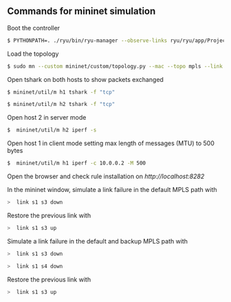 ## Commands for mininet simulation

Boot the controller

```bash
$ PYTHONPATH=. ./ryu/bin/ryu-manager --observe-links ryu/ryu/app/Project_Total_mininet.py
```

Load the topology
```bash
$ sudo mn --custom mininet/custom/topology.py --mac --topo mpls --link tc,bw=1 --controller=remote,ip=10.0.2.15,port=6633 --switch ovs,protocols=OpenFlow13
```

Open tshark on both hosts to show packets exchanged
```bash
$ mininet/util/m h1 tshark -f "tcp"

$ mininet/util/m h2 tshark -f "tcp"
```
Open host 2 in server mode
```bash
$  mininet/util/m h2 iperf -s
```
Open host 1 in client mode setting max length of messages (MTU) to 500 bytes
```bash
$  mininet/util/m h1 iperf -c 10.0.0.2 -M 500
```
Open the browser and check rule installation on *http://localhost:8282*

In the mininet window, simulate a link failure in the default MPLS path with
```bash
>  link s1 s3 down
```
Restore the previous link with
```bash
>  link s1 s3 up
```
Simulate a link failure in the default and backup MPLS path with
```bash
>  link s1 s3 down

>  link s1 s4 down
```
Restore the previous link with 
```bash
>  link s1 s3 up
```